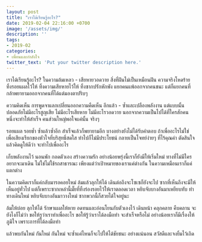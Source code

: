 ```yaml
---
layout: post
title: "เราได้เรียนรู้อะไร?"
date: 2019-02-04 22:16:00 +0700
image: '/assets/img/'
description: ''
tags:
- 2019-02
categories:
- เพื่อนและกำลังใจ
twitter_text: 'Put your twitter description here.'
---
```

เราได้เรียนรู้อะไร? ในความล้มเหลว - เสียหายวอดวาย สิ่งที่ฝันไม่เป็นเหมือนฝัน ความจริงโหดร้าย ทิ้งรอยแผลไว้ให้ ทิ้งความเสียหายไว้ให้ ทิ้งซากปรักหักพัง แยกคนแพ้ออกจากคนชนะ แต่ก็แยกคนที่กล้าพยายามออกจากคนที่ได้แต่มองตาปริบๆ

ความคิดเห็น การพูดจาแลกเปลี่ยนออกความคืดเห็น อีกแล้ว - ซ้ำและเปลืองพลังงาน แต่แบบนั้นปลอดภัยไม่มีอะไรสูญเสีย ไม่มีอะไรเสียหาย ไม่มีอะไรวอดวาย นอกจากความเป็นไปได้ที่ใครสักคนหนึ่งจะทำให้สำเร็จ คนส่วนใหญ่พอใจแค่นั้น จริงๆ

รอยแผล รอยช้ำ ซ้ำแล้วซ้ำอีก สำเร็จแล้วก็พยายามอีก บางอย่างยังไม่ได้รับคำตอบ ถ้าเพื่ออะไรไม่ใช่เพื่อเสียงเรียกของหัวใจที่บริสุทธิ์สดใส ทำไปก็ไม่มีประโยชน์ กลายเป็นโจทย์ง่ายๆ ที่ไร้คุณค่า ตัดสินใจ แล้วคิดดูให้ดีว่า จะทำไปเพื่ออะไร

เก็บพลังงานไว้ นอนพัก กอดตัวเอง สร้างความรัก อย่างน้อยพรุ่งนี้เราก็ยังมีให้เริ่มใหม่ ทางที่ไม่มีใครอยากจะมาเดิน ไม่ใช่ไม่ใช้รถสาธารณะ เพียงแต่ว่าเป้าหมายของเราแค่ต่างกัน ในความเหมือนเราก็แค่แตกต่าง

ในความคิดเราก็แค่กลับมารอคอยใหม่ ล้มแล้วลุกให้ได้ เดินต่อถึงจะโซเซก็ยังจะไป ซากที่เห็นถึงจะมีให้เห็นอยู่ทั่วไป แต่ก็เพราะซากเหล่านี้มั๊ยที่ทิ้งร่องรอยไว้ให้เราตลอดเวลา หยิบจับบางอันมาเหยียบทับ ทำทางเดินใหม่ หยิบจับบางอันมาวางใหม่ ซากพวกนี้ก็สวยได้ใจอยู่นะ

ล้มให้บ่อย ลุกให้ได้ รักษาแผลให้หาย อดทนและอ่อนโยนกับตัวเองไว้ เดินหน้า คลุกคลาย คืบคลาน จะยังไงก็ไม่ว่า ขอให้รูว่าเราทำเพื่ออะไร ขอให้รู้ว่าเราได้ลงมือทำ จะสำเร็จหรือไม่ อย่างน้อยเราก็มีเรื่องให้ภูมิใจ เพราะการที่ได้ลงมือทำ

แล้วพบกันใหม่ กันใหม่ กันใหม่ จะซ้ำแค่ไหนก็จะไปให้ได้ชัยชนะ อย่างแน่นอน สวัสดีและจงยิ้มไว้เถิด
